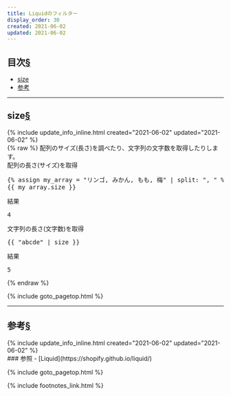 ```yaml
---
title: Liquidのフィルター
display_order: 30
created: 2021-06-02
updated: 2021-06-02
---
```


## <a name="index">目次</a><a class="heading-anchor-permalink" href="#目次">§</a>

<ul id="index_ul">
<li><a href="#size">size</a></li>
<li><a href="#参考">参考</a></li>
</ul>

* * *
## <a name="size">size</a><a class="heading-anchor-permalink" href="#size">§</a>
<div class="chapter-updated">{% include update_info_inline.html created="2021-06-02" updated="2021-06-02" %}</div>
{% raw %}
配列のサイズ(長さ)を調べたり、文字列の文字数を取得したりします。

<div class="code-box-syntax">
<div class="title">配列の長さ(サイズ)を取得</div>
<pre>
{% assign my_array = "リンゴ, みかん, もも, 梅" | split: ", " %}
{{ my_array.size }}
</pre>
</div>
<div class="code-box-output">
<div class="title">結果</div>
<pre>
4
</pre>
</div>

<div class="code-box-syntax">
<div class="title">文字列の長さ(文字数)を取得</div>
<pre>
{{ "abcde" | size }}
</pre>
</div>
<div class="code-box-output">
<div class="title">結果</div>
<pre>
5
</pre>
</div>
{% endraw %}

{% include goto_pagetop.html %}

* * *
## <a name="参考">参考</a><a class="heading-anchor-permalink" href="#参考">§</a>
<div class="chapter-updated">{% include update_info_inline.html created="2021-06-02" updated="2021-06-02" %}</div>
### 参照
- [Liquid](https://shopify.github.io/liquid/)

{% include goto_pagetop.html %}

{% include footnotes_link.html %}
